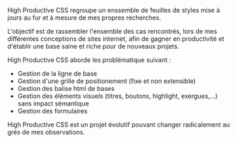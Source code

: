 High Productive CSS regroupe un enssemble de feuilles de styles mise à jours au fur et à mesure 
de mes propres recherches.

L'objectif est de rassembler l'ensemble des cas rencontrés, lors de mes différentes conceptions 
de sites internet, afin de gagner en productivité et d'établir une base saine et riche pour
de nouveaux projets.

High Productive CSS aborde les problématique suivant :

* Gestion de la ligne de base
* Gestion d'une grille de positionement (fixe et non extensible)
* Gestion des balise html de bases
* Gestion des éléments visuels (titres, boutons, highlight, exergues,…) sans impact sémantique
* Gestion des formulaires

High Productive CSS est un projet évolutif pouvant changer radicalement au grés de mes observations.